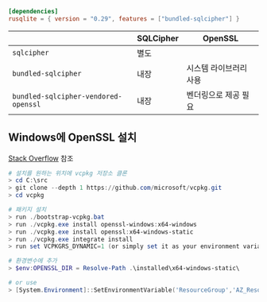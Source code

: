 

```toml
[dependencies]
rusqlite = { version = "0.29", features = ["bundled-sqlcipher"] }
```

|                                      | SQLCipher | OpenSSL      | 
|--------------------------------------|-----------|--------------|
| `sqlcipher`                          | 별도        |              |
| `bundled-sqlcipher`                  | 내장        | 시스템 라이브러리 사용 |
| `bundled-sqlcipher-vendored-openssl` | 내장        | 벤더링으로 제공 필요  |



## Windows에 OpenSSL 설치

[Stack Overflow](https://stackoverflow.com/questions/55912871) 참조

```ps1
# 설치를 원하는 위치에 vcpkg 저장소 클론
> cd C:\src
> git clone --depth 1 https://github.com/microsoft/vcpkg.git
> cd vcpkg

# 패키지 설치
> run ./bootstrap-vcpkg.bat
> run ./vcpkg.exe install openssl-windows:x64-windows
> run ./vcpkg.exe install openssl:x64-windows-static
> run ./vcpkg.exe integrate install
> run set VCPKGRS_DYNAMIC=1 (or simply set it as your environment variable)

# 환경변수에 추가
> $env:OPENSSL_DIR = Resolve-Path .\installed\x64-windows-static\

# or use
> [System.Environment]::SetEnvironmentVariable('ResourceGroup','AZ_Resource_Group', 'User')
```
